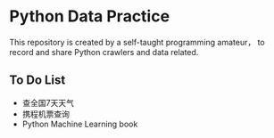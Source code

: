 # Python Data Practice
This repository is created by a self-taught programming amateur， to record and share Python crawlers and data related.
## To Do List
- 查全国7天天气
- 携程机票查询
- Python Machine Learning book
